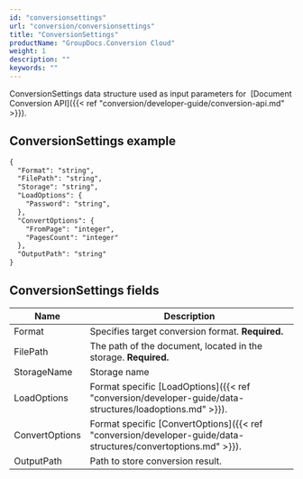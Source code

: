 ```yaml
---
id: "conversionsettings"
url: "conversion/conversionsettings"
title: "ConversionSettings"
productName: "GroupDocs.Conversion Cloud"
weight: 1
description: ""
keywords: ""
---
```


ConversionSettings data structure used as input parameters for  [Document Conversion API]({{< ref "conversion/developer-guide/conversion-api.md" >}}).

## ConversionSettings example

```html
{
  "Format": "string",
  "FilePath": "string",
  "Storage": "string",
  "LoadOptions": {
    "Password": "string",
  },
  "ConvertOptions": {
    "FromPage": "integer",
    "PagesCount": "integer"
  },
  "OutputPath": "string"
}

```

## ConversionSettings fields

|Name|Description
|---|---
|Format|Specifies target conversion format. **Required.**
|FilePath|The path of the document, located in the storage. **Required.**
|StorageName|Storage name
|LoadOptions|Format specific  [LoadOptions]({{< ref "conversion/developer-guide/data-structures/loadoptions.md" >}}).
|ConvertOptions|Format specific  [ConvertOptions]({{< ref "conversion/developer-guide/data-structures/convertoptions.md" >}}).
|OutputPath|Path to store conversion result.
